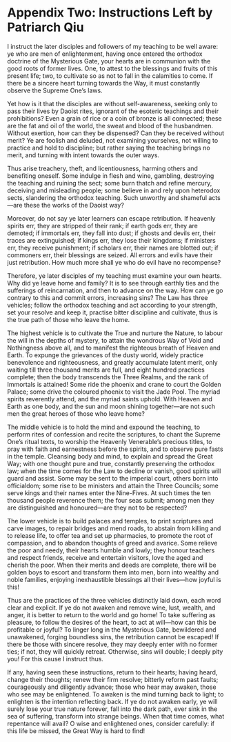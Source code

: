 # Appendix Two: Instructions Left by Patriarch Qiu

I instruct the later disciples and followers of my teaching to be well aware: ye who are men of enlightenment, having once entered the orthodox doctrine of the Mysterious Gate, your hearts are in communion with the good roots of former lives. One, to attest to the blessings and fruits of this present life; two, to cultivate so as not to fall in the calamities to come. If there be a sincere heart turning towards the Way, it must constantly observe the Supreme One’s laws. 

Yet how is it that the disciples are without self-awareness, seeking only to pass their lives by Daoist rites, ignorant of the esoteric teachings and their prohibitions? Even a grain of rice or a coin of bronze is all connected; these are the fat and oil of the world, the sweat and blood of the husbandmen. Without exertion, how can they be dispensed? Can they be received without merit? Ye are foolish and deluded, not examining yourselves, not willing to practice and hold to discipline; but rather saying the teaching brings no merit, and turning with intent towards the outer ways. 

Thus arise treachery, theft, and licentiousness, harming others and benefiting oneself. Some indulge in flesh and wine, gambling, destroying the teaching and ruining the sect; some burn thatch and refine mercury, deceiving and misleading people; some believe in and rely upon heterodox sects, slandering the orthodox teaching. Such unworthy and shameful acts—are these the works of the Daoist way? 

Moreover, do not say ye later learners can escape retribution. If heavenly spirits err, they are stripped of their rank; if earth gods err, they are demoted; if immortals err, they fall into dust; if ghosts and devils err, their traces are extinguished; if kings err, they lose their kingdoms; if ministers err, they receive punishment; if scholars err, their names are blotted out; if commoners err, their blessings are seized. All errors and evils have their just retribution. How much more shall ye who do evil have no recompense? 

Therefore, ye later disciples of my teaching must examine your own hearts. Why did ye leave home and family? It is to see through earthly ties and the sufferings of reincarnation, and then to advance on the way. How can ye go contrary to this and commit errors, increasing sins? The Law has three vehicles; follow the orthodox teaching and act according to your strength, set your resolve and keep it, practise bitter discipline and cultivate, thus is the true path of those who leave the home.

The highest vehicle is to cultivate the True and nurture the Nature, to labour the will in the depths of mystery, to attain the wondrous Way of Void and Nothingness above all, and to manifest the righteous breath of Heaven and Earth. To expunge the grievances of the dusty world, widely practice benevolence and righteousness, and greatly accumulate latent merit, only waiting till three thousand merits are full, and eight hundred practices complete; then the body transcends the Three Realms, and the rank of Immortals is attained! Some ride the phoenix and crane to court the Golden Palace; some drive the coloured phoenix to visit the Jade Pool. The myriad spirits reverently attend, and the myriad saints uphold. With Heaven and Earth as one body, and the sun and moon shining together—are not such men the great heroes of those who leave home? 

The middle vehicle is to hold the mind and expound the teaching, to perform rites of confession and recite the scriptures, to chant the Supreme One’s ritual texts, to worship the Heavenly Venerable’s precious titles, to pray with faith and earnestness before the spirits, and to observe pure fasts in the temple. Cleansing body and mind, to explain and spread the Great Way; with one thought pure and true, constantly preserving the orthodox law; when the time comes for the Law to decline or vanish, good spirits will guard and assist. Some may be sent to the imperial court, others born into officialdom; some rise to be ministers and attain the Three Councils; some serve kings and their names enter the Nine-Fives. At such times the ten thousand people reverence them; the four seas submit; among men they are distinguished and honoured—are they not to be respected? 

The lower vehicle is to build palaces and temples, to print scriptures and carve images, to repair bridges and mend roads, to abstain from killing and to release life, to offer tea and set up pharmacies, to promote the root of compassion, and to abandon thoughts of greed and avarice. Some relieve the poor and needy, their hearts humble and lowly; they honour teachers and respect friends, receive and entertain visitors, love the aged and cherish the poor. When their merits and deeds are complete, there will be golden boys to escort and transform them into men, born into wealthy and noble families, enjoying inexhaustible blessings all their lives—how joyful is this! 

Thus are the practices of the three vehicles distinctly laid down, each word clear and explicit. If ye do not awaken and remove wine, lust, wealth, and anger, it is better to return to the world and go home! To take suffering as pleasure, to follow the desires of the heart, to act at will—how can this be profitable or joyful? To linger long in the Mysterious Gate, bewildered and unawakened, forging boundless sins, the retribution cannot be escaped! If there be those with sincere resolve, they may deeply enter with no former ties; if not, they will quickly retreat. Otherwise, sins will double; I deeply pity you! For this cause I instruct thus.

If any, having seen these instructions, return to their hearts; having heard, change their thoughts; renew their firm resolve; bitterly reform past faults; courageously and diligently advance; those who hear may awaken, those who see may be enlightened. To awaken is the mind turning back to light; to enlighten is the intention reflecting back. If ye do not awaken early, ye will surely lose your true nature forever, fall into the dark path, ever sink in the sea of suffering, transform into strange beings. When that time comes, what repentance will avail? O wise and enlightened ones, consider carefully: if this life be missed, the Great Way is hard to find!
